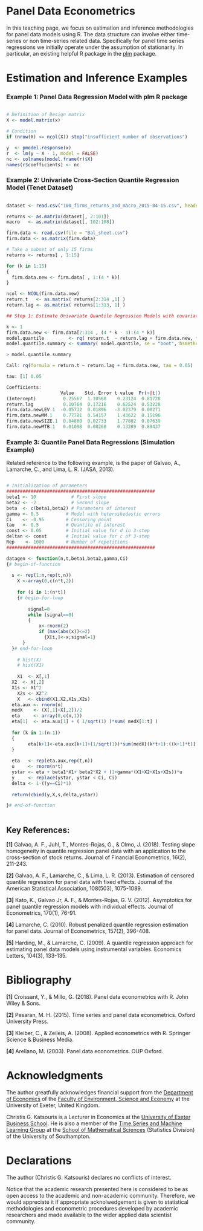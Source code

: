 # Panel Data Econometrics

In this teaching page, we focus on estimation and inference methodologies for panel data models using R. The data structure can involve either time-series or non time-series related data. Specifically for panel time series regressions we initially operate under the assumption of stationarity. In particular, an existing helpful R package in the [plm](https://cran.r-project.org/web/packages/plm/vignettes/A_plmPackage.html) package.


# Estimation and Inference Examples

### Example 1: Panel Data Regression Model with plm R package

```R

# Definition of Design matrix 
X <- model.matrix(x)

# Condition 
if (nrow(X) <= ncol(X)) stop("insufficient number of observations")

y  <- pmodel.response(x)
r  <- lm(y ~ X - 1, model = FALSE)
nc <- colnames(model.frame(r)$X)
names(r$coefficients) <- nc

``` 

### Example 2: Univariate Cross-Section Quantile Regression Model (Tenet Dataset)

```R

dataset <- read.csv("100_firms_returns_and_macro_2015-04-15.csv", header = TRUE)

returns <- as.matrix(dataset[, 2:101])    
macro   <- as.matrix(dataset[, 102:108])

firm.data <- read.csv(file = "Bal_sheet.csv")
firm.data <- as.matrix(firm.data)

# Take a subset of only 15 firms
returns <- returns[ , 1:15]

for (k in 1:15) 
{
  firm.data.new <- firm.data[ , 1:(4 * k)]
}  

ncol <- NCOL(firm.data.new)
return.t   <- as.matrix( returns[2:314 ,1] )
return.lag <- as.matrix( returns[1:313, 1] )

## Step 1: Estimate Univariate Quantile Regression Models with covariates y_{t-1} and firm characteristics

k <- 1
firm.data.new <- firm.data[2:314 , (4 * k - 3):(4 * k)]
model.quantile         <- rq( return.t  ~ return.lag + firm.data.new, tau = 0.05 )
model.quantile.summary <- summary( model.quantile, se = "boot", bsmethod= "xy" )

> model.quantile.summary

Call: rq(formula = return.t ~ return.lag + firm.data.new, tau = 0.05)

tau: [1] 0.05

Coefficients:
                    Value    Std. Error t value  Pr(>|t|)
(Intercept)          0.25567  1.10568    0.23124  0.81728
return.lag           0.10764  0.17216    0.62524  0.53228
firm.data.newLEV.1  -0.05732  0.01896   -3.02379  0.00271
firm.data.newMM.1    0.77781  0.54157    1.43622  0.15196
firm.data.newSIZE.1  0.04860  0.02733    1.77802  0.07639
firm.data.newMTB.1   0.01098  0.08260    0.13289  0.89437

``` 

### Example 3: Quantile Panel Data Regressions (Simulation Example)

Related reference to the following example, is the paper of Galvao, A., Lamarche, C., and Lima, L. R. (JASA, 2013).

```R

# Initialization of parameters
#######################################################
beta1 <- 10             # First slope
beta2 <- -2             # Second slope
beta  <- c(beta1,beta2) # Parameters of interest
gamma <- 0.5          # Model with heteroskedastic errors
Ci    <- -0.95        # Censoring point
tau   <- 0.5          # Quantile of interest
const <- 0.05         # Initial value for d in 3-step
deltan <- const       # Initial value for c of 3-step
Rep    <- 1000        # Number of repetitions
#######################################################

datagen <- function(n,t,beta1,beta2,gamma,Ci)
{# begin-of-function
 	
  s <- rep(1:n,rep(t,n))
 	X <-array(0,c(n*t,2))
	
 	for (i in 1:(n*t))
 	{# begin-for-loop
	  
   		signal=0
   		while (signal==0)
   		{
       		x<-rnorm(2)
      		if (max(abs(x))<=2) 
      		  {X[i,]<-x;signal=1}
      }
  }# end-for-loop
 	
 	# hist(X)
 	# hist(X1)
 	
 	X1  <- X[,1]
  X2  <- X[,2]
  X1s <- X1^2
 	X2s <- X2^2
 	X   <- cbind(X1,X2,X1s,X2s)
  eta.aux <- rnorm(n)
  medX    <- (X[,1]+X[,2])/2
  eta     <- array(0,c(n,1))
  eta[1]  <- eta.aux[1] + ( 1/sqrt(1) )*sum( medX[1:t] )
  
  for (k in 1:(n-1))
  {
   		eta[k+1]<-eta.aux[k+1]+(1/sqrt(1))*sum(medX[(k*t+1):((k+1)*t)])
  }
  
  eta   <- rep(eta.aux,rep(t,n))
  u     <- rnorm(n*t)
  ystar <- eta + beta1*X1+ beta2*X2 + (1+gamma*(X1+X2+X1s+X2s))*u
  y     <- replace(ystar, ystar < Ci, Ci)
  delta <- 1-((y==Ci)*1)
  
  return(cbind(y,X,s,delta,ystar))

}# end-of-function
 
``` 

## Key References: 

$\textbf{[1]}$ Galvao, A. F., Juhl, T., Montes-Rojas, G., & Olmo, J. (2018). Testing slope homogeneity in quantile regression panel data with an application to the cross-section of stock returns. Journal of Financial Econometrics, 16(2), 211-243.

$\textbf{[2]}$ Galvao, A. F., Lamarche, C., & Lima, L. R. (2013). Estimation of censored quantile regression for panel data with fixed effects. Journal of the American Statistical Association, 108(503), 1075-1089.

$\textbf{[3]}$ Kato, K., Galvao Jr, A. F., & Montes-Rojas, G. V. (2012). Asymptotics for panel quantile regression models with individual effects. Journal of Econometrics, 170(1), 76-91.

$\textbf{[4]}$ Lamarche, C. (2010). Robust penalized quantile regression estimation for panel data. Journal of Econometrics, 157(2), 396-408.

$\textbf{[5]}$ Harding, M., & Lamarche, C. (2009). A quantile regression approach for estimating panel data models using instrumental variables. Economics Letters, 104(3), 133-135.


# Bibliography

$\textbf{[1]}$ Croissant, Y., & Millo, G. (2018). Panel data econometrics with R. John Wiley & Sons.

$\textbf{[2]}$ Pesaran, M. H. (2015). Time series and panel data econometrics. Oxford University Press.

$\textbf{[3]}$ Kleiber, C., & Zeileis, A. (2008). Applied econometrics with R. Springer Science & Business Media.

$\textbf{[4]}$ Arellano, M. (2003). Panel data econometrics. OUP Oxford.


# Acknowledgments

The author greatfully acknowledges financial support from the [Department of Economics](http://business-school.exeter.ac.uk/about/departments/economics/) of the [Faculty of Environment, Science and Economy](https://www.exeter.ac.uk/departments/ese/) at the University of Exeter, United Kingdom. 

Christis G. Katsouris is a Lecturer in Economics at the [University of Exeter Business School](http://business-school.exeter.ac.uk/). He is also a member of the [Time Series and Machine Learning Group](https://www.personal.soton.ac.uk/cz1y20/Reading_Group/mlts-group-2022.html) at the [School of Mathematical Sciences](https://www.southampton.ac.uk/about/faculties-schools-departments/school-of-mathematical-sciences) (Statistics Division) of the University of Southampton. 

# Declarations

The author (Christis G. Katsouris) declares no conflicts of interest.

Notice that the academic research presented here is considered to be as open access to the academic and non-academic community. Therefore, we would appreciate it if appropriate acknolwedgement is given to statistical methodologies and econometric procedures developed by academic researchers and made available to the wider applied data scientist community.   

